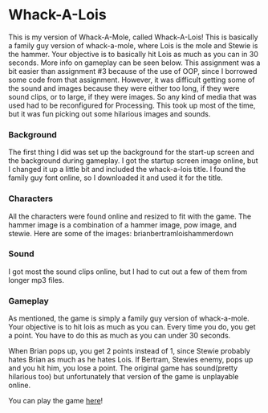 # Whack-A-Lois 

This is my version of Whack-A-Mole, called Whack-A-Lois! This is basically a family guy version of whack-a-mole, where Lois is the mole and Stewie is the hammer. Your objective is to basically hit Lois as much as you can in 30 seconds. More info on gameplay can be seen below. This assignment was a bit easier than assignment #3 because of the use of OOP, since I borrowed some code from that assignment. However, it was difficult getting some of the sound and images because they were either too long, if they were sound clips, or to large, if they were images. So any kind of media that was used had to be reconfigured for Processing. This took up most of the time, but it was fun picking out some hilarious images and sounds.

### Background
The first thing I did was set up the background for the start-up screen and the background during gameplay. I got the startup screen image online, but I changed it up a little bit and included the whack-a-lois title. I found the family guy font online, so I downloaded it and used it for the title.


### Characters
All the characters were found online and resized to fit with the game. The hammer image is a combination of a hammer image, pow image, and stewie. Here are some of the images:
brianbertramloishammerdown

### Sound
I got most the sound clips online, but I had to cut out a few of them from longer mp3 files. 

### Gameplay
As mentioned, the game is simply a family guy version of whack-a-mole. Your objective is to hit lois as much as you can. Every time you do, you get a point. You have to do this as much as you can under 30 seconds. 

When Brian pops up, you get 2 points instead of 1, since Stewie probably hates Brian as much as he hates Lois. If Bertram, Stewies enemy, pops up and you hit him, you lose a point. The original game has sound(pretty hilarious too) but unfortunately that version of the game is unplayable online.

You can play the game [here](http://chrisjimenez.github.io/WhackALois/)!
